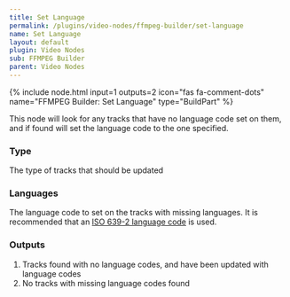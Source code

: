 ```yaml
---
title: Set Language
permalink: /plugins/video-nodes/ffmpeg-builder/set-language
name: Set Language
layout: default
plugin: Video Nodes
sub: FFMPEG Builder
parent: Video Nodes
---
```


{% include node.html input=1 outputs=2 icon="fas fa-comment-dots" name="FFMPEG Builder: Set Language" type="BuildPart" %}


This node will look for any tracks that have no language code set on them, and if found will set the language code to the one specified.

### Type
The type of tracks that should be updated

### Languages
The language code to set on the tracks with missing languages.
It is recommended that an [ISO 639-2 language code](https://en.wikipedia.org/wiki/List_of_ISO_639-2_codes) is used.

### Outputs
1. Tracks found with no language codes, and have been updated with language codes
2. No tracks with missing language codes found